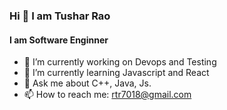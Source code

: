 ### Hi 👋 I am Tushar Rao
####           I am Software Enginner
- 🔭 I’m currently working on Devops and Testing
- 🌱 I’m currently learning Javascript and React
- 💬 Ask me about C++, Java, Js.
- 📫 How to reach me: rtr7018@gmail.com

<!--
**TusharRao8334/TusharRao8334** is a ✨ _special_ ✨ repository because its `README.md` (this file) appears on your GitHub profile.

Here are some ideas to get you started:

- 🔭 I’m currently working on Devops and Testing
- 🌱 I’m currently learning Javascript and React
- 💬 Ask me about C++, Java, Js.
- 📫 How to reach me: rtr7018@gmail.com
-->
